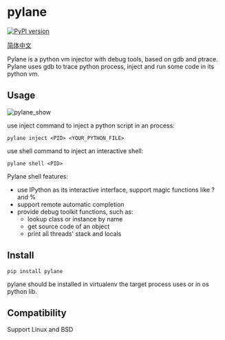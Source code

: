 # pylane

[![PyPI version](https://badge.fury.io/py/pylane.svg)](https://badge.fury.io/py/pylane)


[简体中文](README.zh-cn.md)

Pylane is a python vm injector with debug tools, based on gdb and ptrace.
Pylane uses gdb to trace python process, inject and run some code in its python vm.

## Usage

![pylane_show](misc/pylane_show.gif)

use inject command to inject a python script in an process:

```
pylane inject <PID> <YOUR_PYTHON_FILE>
```

use shell command to inject an interactive shell:

```
pylane shell <PID>
```

Pylane shell features:

* use IPython as its interactive interface, support magic functions like ? and %
* support remote automatic completion
* provide debug toolkit functions, such as:
  * lookup class or instance by name
  * get source code of an object
  * print all threads' stack and locals

## Install

```
pip install pylane
```

pylane should be installed in virtualenv the target process uses or in os python lib.

## Compatibility

Support Linux and BSD
